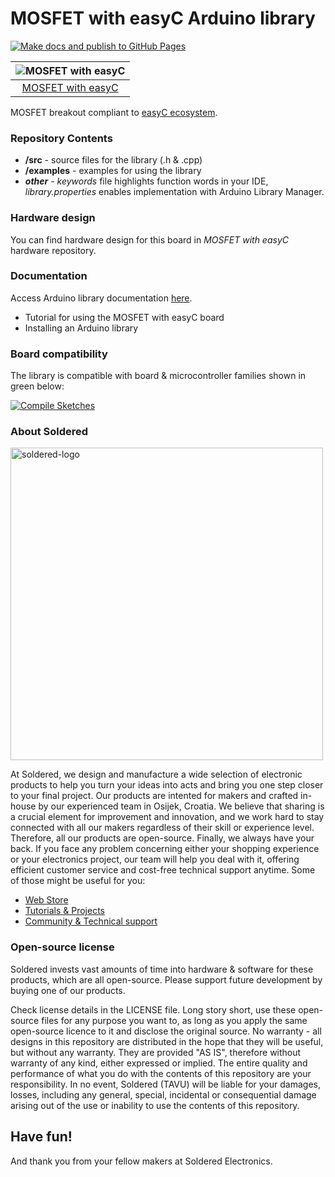 # MOSFET with easyC Arduino library

[![Make docs and publish to GitHub Pages](https://github.com/SolderedElectronics/Soldered-MOSFET-easyC-Arduino-Library/actions/workflows/make_docs.yml/badge.svg?branch=dev)](https://github.com/SolderedElectronics/Soldered-MOSFET-easyC-Arduino-Library/actions/workflows/make_docs.yml)

| ![MOSFET with easyC](https://upload.wikimedia.org/wikipedia/commons/8/8f/Example_image.svg) |
| :---------------------------------------------------------------------------------------------: |
| [MOSFET with easyC](https://www.solde.red/333194)                                                            |

MOSFET breakout compliant to [easyC ecosystem](https://www.soldered.com/en/easyC). 

### Repository Contents
- **/src** - source files for the library (.h & .cpp)
- **/examples** - examples for using the library
- ***other*** - *keywords* file highlights function words in your IDE, *library.properties* enables implementation with Arduino Library Manager.

### Hardware design
You can find hardware design for this board in *MOSFET with easyC* hardware repository.

### Documentation

Access Arduino library documentation [here](https://SolderedElectronics.github.io/Soldered-MOSFET-easyC-Arduino-Library/).

- Tutorial for using the MOSFET with easyC board
- Installing an Arduino library

### Board compatibility

The library is compatible with board & microcontroller families shown in green below: 

[![Compile Sketches](http://github-actions.40ants.com/SolderedElectronics/Soldered-MOSFET-easyC-Arduino-Library/matrix.svg?branch=dev&only=Compile%20Sketches)](https://github.com/SolderedElectronics/Soldered-MOSFET-easyC-Arduino-Library/actions/workflows/compile_test.yml)


### About Soldered
<img src="https://raw.githubusercontent.com/e-radionicacom/Soldered-Generic-Arduino-Library/dev/extras/Soldered-logo-color.png" alt="soldered-logo" width="500"/>

At Soldered, we design and manufacture a wide selection of electronic products to help you turn your ideas into acts and bring you one step closer to your final project. Our products are intented for makers and crafted in-house by our experienced team in Osijek, Croatia. We believe that sharing is a crucial element for improvement and innovation, and we work hard to stay connected with all our makers regardless of their skill or experience level. Therefore, all our products are open-source. Finally, we always have your back. If you face any problem concerning either your shopping experience or your electronics project, our team will help you deal with it, offering efficient customer service and cost-free technical support anytime. Some of those might be useful for you:

- [Web Store](https://www.soldered.com/shop)
- [Tutorials & Projects](https://soldered.com/learn)
- [Community & Technical support](https://soldered.com/community)



### Open-source license
Soldered invests vast amounts of time into hardware & software for these products, which are all open-source. Please support future development by buying one of our products. 

Check license details in the LICENSE file. Long story short, use these open-source files for any purpose you want to, as long as you apply the same open-source licence to it and disclose the original source. No warranty - all designs in this repository are distributed in the hope that they will be useful, but without any warranty. They are provided "AS IS", therefore without warranty of any kind, either expressed or implied. The entire quality and performance of what you do with the contents of this repository are your responsibility. In no event, Soldered (TAVU) will be liable for your damages, losses, including any general, special, incidental or consequential damage arising out of the use or inability to use the contents of this repository. 

## Have fun! 
And thank you from your fellow makers at Soldered Electronics.